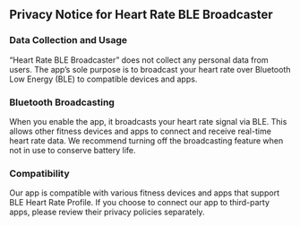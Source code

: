 ## Privacy Notice for Heart Rate BLE Broadcaster

### Data Collection and Usage
“Heart Rate BLE Broadcaster” does not collect any personal data from users. The app’s sole purpose is to broadcast your heart rate over Bluetooth Low Energy (BLE) to compatible devices and apps.

### Bluetooth Broadcasting
When you enable the app, it broadcasts your heart rate signal via BLE. This allows other fitness devices and apps to connect and receive real-time heart rate data.
We recommend turning off the broadcasting feature when not in use to conserve battery life.

### Compatibility
Our app is compatible with various fitness devices and apps that support BLE Heart Rate Profile. If you choose to connect our app to third-party apps, please review their privacy policies separately.
